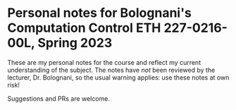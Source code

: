 # Personal notes for Bolognani's Computation Control ETH 227-0216-00L, Spring 2023

These are my personal notes for the course and reflect my current
understanding of the subject. The notes have *not* been reviewed by
the lecturer, Dr. Bolognani, so the usual warning applies: use these
notes at own risk!

Suggestions and PRs are welcome.
